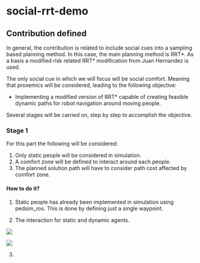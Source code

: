 # social-rrt-demo

## Contribution defined

In general, the contribution is related to include social cues into a sampling based planning method. In this case, the main planning method is RRT*. As a basis a modified risk related RRT* modification from Juan Hernandez is used.

The only social cue in which we will focus will be social comfort. Meaning that proxemics will be considered, leading to the following objective:

- Implementing a modified version of RRT\* capable of creating feasible dynamic paths for robot navigation around moving people.

Several stages will be carried on, step by step to accomplish the objective.

### Stage 1

For this part the following will be considered:

1. Only static people will be considered in simulation.
2. A comfort zone will be defined to interact around each people.
3. The planned solution path will have to consider path cost affected by comfort zone.

#### How to do it?

1. Static people has already been implemented in simulation using pedsim_ros. This is done by defining just a single waypoint.

2. The interaction for static and dynamic agents.

![](https://i.imgur.com/kaL4ZpR.png)

![](https://i.imgur.com/8D9VzFD.png)

3.
